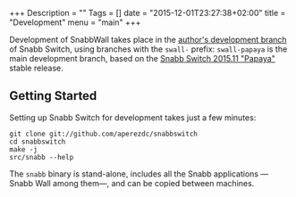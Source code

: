+++
Description = ""
Tags = []
date = "2015-12-01T23:27:38+02:00"
title = "Development"
menu = "main"
+++

Development of SnabbWall takes place in the
[author's development branch](https://github.com/aperezdc/snabbswitch) of Snabb Switch, using branches with the `swall-` prefix: `swall-papaya` is the main development branch, based on the [Snabb Switch 2015.11 "Papaya"](https://github.com/SnabbCo/snabbswitch/releases/tag/v2015.11) stable release.


Getting Started
---------------

Setting up Snabb Switch for development takes just a few minutes:

```
git clone git://github.com/aperezdc/snabbswitch
cd snabbswitch
make -j
src/snabb --help
```

The `snabb` binary is stand-alone, includes all the Snabb applications —Snabb Wall among them—, and can be copied between machines.
